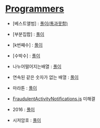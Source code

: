 # [Programmers](https://programmers.co.kr)

- [베스트앨범] :  [풀이(통과못함)](https://github.com/KaKaFE/Algorithm_practice/blob/master/album.js)

- [부분집합] : [풀이](https://github.com/KaKaFE/Algorithm_practice/blob/master/Subset.js)

- [k번째수] : [풀이](https://github.com/KaKaFE/Algorithm_practice/blob/master/findK.js)

- [수박수] : [풀이](https://github.com/KaKaFE/Algorithm_practice/blob/master/watermelon.js)

- 나누어떨어지는배열 : [풀이](https://github.com/KaKaFE/Algorithm_practice/blob/master/zerodivision.js)

- 연속된 같은 숫자가 없는 배열 : [풀이](https://github.com/KaKaFE/Algorithm_practice/blob/master/uniqueArr.js)

- 마라톤 : [풀이](https://github.com/KaKaFE/Algorithm_practice/blob/master/Marathon.js)

- [FraudulentActivityNotifications.js](https://github.com/KaKaFE/Algorithm_practice/blob/master/FraudulentActivityNotifications.js) 미해결
- 2016 : [풀이](https://github.com/KaKaFE/Algorithm_practice/blob/master/2016.js)

- 시저암호 : [풀이](https://github.com/KaKaFE/Algorithm_practice/blob/master/caesar_chiper.js)